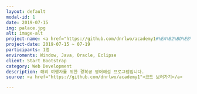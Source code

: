 ```yaml
---
layout: default
modal-id: 1
date: 2019-07-15
img: palace.jpg 
alt: image-alt
project-name: <a href="https://github.com/dnrlwo/academy1#%EA%B2%BD%EB%B3%B5%EA%B6%81-%EC%95%88%EB%82%B4-%ED%94%84%EB%A1%9C%EA%B7%B8%EB%9E%A8java-application">경복궁 도슨트 어플리케이션</a>
project-date: 2019-07-15 ~ 07-19
participants: 1명
enviroments: Window, Java, Oracle, Eclipse
client: Start Bootstrap
category: Web Development
description: 해외 여행자를 위한 경복궁 영어해설 프로그램입니다.
source: <a href="https://github.com/dnrlwo/academy1">코드 보러가기</a>

---
```

